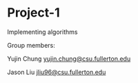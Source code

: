 # Project-1
Implementing algorithms

Group members:

Yujin Chung yujin.chung@csu.fullerton.edu

Jason Liu jliu96@csu.fullerton.edu
